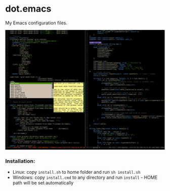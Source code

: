 dot.emacs
=========

My Emacs configuration files.

![Preview](/preview.png?raw=true "Preview")

### Installation:
- Linux: copy `install.sh` to home folder and run `sh install.sh`
- Windows: copy `install.cmd` to any directory and run `install` - HOME path will be set automatically